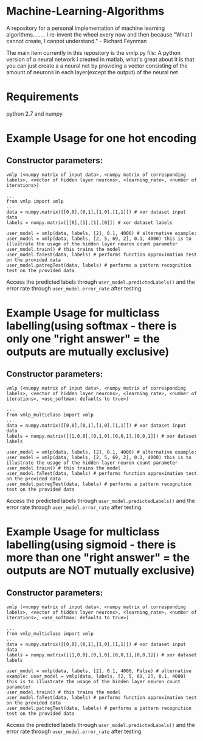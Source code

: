 # Machine-Learning-Algorithms
A repository for a personal implementation of machine learning algorithms........ I re-invent the wheel every now and then because "What I cannot create, I cannot understand." - Richard Feynman

The main item currently in this repository is the vmlp.py file: A python version of a neural network I created in matlab, what's great about it is that you can just create a a neural net by providing a vector consisting of the amount of neurons in each layer(except the output) of the neural net 

# Requirements 
python 2.7 and numpy 

# Example Usage for one hot encoding
## Constructor parameters: 
```vmlp (<numpy matrix of input data>, <numpy matrix of corresponding labels>, <vector of hidden layer neurons>, <learning_rate>, <number of iterations>)```

```
...
from vmlp import vmlp
...
data = numpy.matrix([[0,0],[0,1],[1,0],[1,1]]) # xor dataset input data
labels = numpy.matrix([[0],[1],[1],[0]]) # xor dataset labels

user_model = vmlp(data, labels, [2], 0.1, 4000) # alternative example: user_model = vmlp(data, labels, [2, 5, 69, 2], 0.1, 4000) this is to illustrate the usage of the hidden layer neuron count parameter
user_model.train() # this trains the model 
user_model.faTest(data, labels) # performs function approximation test on the provided data
user_model.patregTest(data, labels) # performs a pattern recognition test on the provided data
```
Access the predicted labels through ```user_model.predictedLabels()``` and the error rate through ```user_model.error_rate``` after testing.


# Example Usage for multiclass labelling(using softmax - there is only one "right answer" = the outputs are mutually exclusive)
## Constructor parameters: 
```vmlp (<numpy matrix of input data>, <numpy matrix of corresponding labels>, <vector of hidden layer neurons>, <learning_rate>, <number of iterations>, <use_softmax: defaults to true>)```
```
...
from vmlp_multiclass import vmlp
...
data = numpy.matrix([[0,0],[0,1],[1,0],[1,1]]) # xor dataset input data
labels = numpy.matrix([[1,0,0],[0,1,0],[0,0,1],[0,0,1]]) # xor dataset labels

user_model = vmlp(data, labels, [2], 0.1, 4000) # alternative example: user_model = vmlp(data, labels, [2, 5, 69, 2], 0.1, 4000) this is to illustrate the usage of the hidden layer neuron count parameter
user_model.train() # this trains the model 
user_model.faTest(data, labels) # performs function approximation test on the provided data
user_model.patregTest(data, labels) # performs a pattern recognition test on the provided data
```
Access the predicted labels through ```user_model.predictedLabels()``` and the error rate through ```user_model.error_rate``` after testing.




# Example Usage for multiclass labelling(using sigmoid - there is more than one "right answer" = the outputs are NOT mutually exclusive)
## Constructor parameters: 
```vmlp (<numpy matrix of input data>, <numpy matrix of corresponding labels>, <vector of hidden layer neurons>, <learning_rate>, <number of iterations>, <use_softmax: defaults to true>)```
```
...
from vmlp_multiclass import vmlp
...
data = numpy.matrix([[0,0],[0,1],[1,0],[1,1]]) # xor dataset input data
labels = numpy.matrix([[1,0,0],[0,1,0],[0,0,1],[0,0,1]]) # xor dataset labels

user_model = vmlp(data, labels, [2], 0.1, 4000, False) # alternative example: user_model = vmlp(data, labels, [2, 5, 69, 2], 0.1, 4000) this is to illustrate the usage of the hidden layer neuron count parameter
user_model.train() # this trains the model 
user_model.faTest(data, labels) # performs function approximation test on the provided data
user_model.patregTest(data, labels) # performs a pattern recognition test on the provided data
```
Access the predicted labels through ```user_model.predictedLabels()``` and the error rate through ```user_model.error_rate``` after testing.
